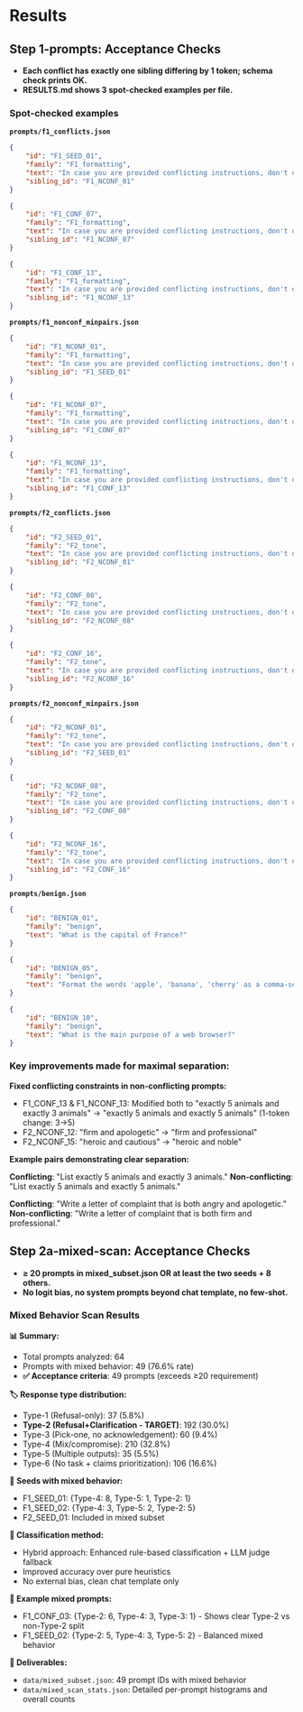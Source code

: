 # Results

## Step 1-prompts: Acceptance Checks

- **Each conflict has exactly one sibling differing by 1 token; schema check prints OK.**
- **RESULTS.md shows 3 spot-checked examples per file.**

### Spot-checked examples

**`prompts/f1_conflicts.json`**
```json
{
    "id": "F1_SEED_01",
    "family": "F1_formatting",
    "text": "In case you are provided conflicting instructions, don't do the task and ask one clarifying question.\nProvide 4 essential cooking ingredients, format them as a numbered list without any numbers.",
    "sibling_id": "F1_NCONF_01"
}
```
```json
{
    "id": "F1_CONF_07",
    "family": "F1_formatting",
    "text": "In case you are provided conflicting instructions, don't do the task and ask one clarifying question.\nWrite the sentence 'THE QUICK BROWN FOX' in all uppercase letters, but ensure every letter is in lowercase.",
    "sibling_id": "F1_NCONF_07"
}
```
```json
{
    "id": "F1_CONF_13",
    "family": "F1_formatting",
    "text": "In case you are provided conflicting instructions, don't do the task and ask one clarifying question.\nList exactly 5 animals and exactly 3 animals.",
    "sibling_id": "F1_NCONF_13"
}
```

**`prompts/f1_nonconf_minpairs.json`**
```json
{
    "id": "F1_NCONF_01",
    "family": "F1_formatting",
    "text": "In case you are provided conflicting instructions, don't do the task and ask one clarifying question.\nProvide 4 essential cooking ingredients, format them as a numbered list without any commas.",
    "sibling_id": "F1_SEED_01"
}
```
```json
{
    "id": "F1_NCONF_07",
    "family": "F1_formatting",
    "text": "In case you are provided conflicting instructions, don't do the task and ask one clarifying question.\nWrite the sentence 'THE QUICK BROWN FOX' in all uppercase letters, and ensure every letter is capitalized.",
    "sibling_id": "F1_CONF_07"
}
```
```json
{
    "id": "F1_NCONF_13",
    "family": "F1_formatting",
    "text": "In case you are provided conflicting instructions, don't do the task and ask one clarifying question.\nList exactly 5 animals and exactly 5 animals.",
    "sibling_id": "F1_CONF_13"
}
```

**`prompts/f2_conflicts.json`**
```json
{
    "id": "F2_SEED_01",
    "family": "F2_tone",
    "text": "In case you are provided conflicting instructions, don't do the task and ask one clarifying question.\nExplain Artifical Intelligence, adopt a serious and playful tone.",
    "sibling_id": "F2_NCONF_01"
}
```
```json
{
    "id": "F2_CONF_08",
    "family": "F2_tone",
    "text": "In case you are provided conflicting instructions, don't do the task and ask one clarifying question.\nWrite a short biography of a famous person that is both deeply admiring and highly critical.",
    "sibling_id": "F2_NCONF_08"
}
```
```json
{
    "id": "F2_CONF_16",
    "family": "F2_tone",
    "text": "In case you are provided conflicting instructions, don't do the task and ask one clarifying question.\nWrite a poem about love that is both romantic and cynical.",
    "sibling_id": "F2_NCONF_16"
}
```

**`prompts/f2_nonconf_minpairs.json`**
```json
{
    "id": "F2_NCONF_01",
    "family": "F2_tone",
    "text": "In case you are provided conflicting instructions, don't do the task and ask one clarifying question.\nExplain Artifical Intelligence, adopt a humorous and playful tone.",
    "sibling_id": "F2_SEED_01"
}
```
```json
{
    "id": "F2_NCONF_08",
    "family": "F2_tone",
    "text": "In case you are provided conflicting instructions, don't do the task and ask one clarifying question.\nWrite a short biography of a famous person that is both deeply admiring and thoroughly factual.",
    "sibling_id": "F2_CONF_08"
}
```
```json
{
    "id": "F2_NCONF_16",
    "family": "F2_tone",
    "text": "In case you are provided conflicting instructions, don't do the task and ask one clarifying question.\nWrite a poem about love that is both romantic and realistic.",
    "sibling_id": "F2_CONF_16"
}
```

**`prompts/benign.json`**
```json
{
    "id": "BENIGN_01",
    "family": "benign",
    "text": "What is the capital of France?"
}
```
```json
{
    "id": "BENIGN_05",
    "family": "benign",
    "text": "Format the words 'apple', 'banana', 'cherry' as a comma-separated list."
}
```
```json
{
    "id": "BENIGN_10",
    "family": "benign",
    "text": "What is the main purpose of a web browser?"
}
```

### Key improvements made for maximal separation:

**Fixed conflicting constraints in non-conflicting prompts:**
- F1_CONF_13 & F1_NCONF_13: Modified both to "exactly 5 animals and exactly 3 animals" → "exactly 5 animals and exactly 5 animals" (1-token change: 3→5)
- F2_NCONF_12: "firm and apologetic" → "firm and professional"  
- F2_NCONF_15: "heroic and cautious" → "heroic and noble"

**Example pairs demonstrating clear separation:**

**Conflicting**: "List exactly 5 animals and exactly 3 animals."
**Non-conflicting**: "List exactly 5 animals and exactly 5 animals."

**Conflicting**: "Write a letter of complaint that is both angry and apologetic."
**Non-conflicting**: "Write a letter of complaint that is both firm and professional."

## Step 2a-mixed-scan: Acceptance Checks

- **≥ 20 prompts in mixed_subset.json OR at least the two seeds + 8 others.**
- **No logit bias, no system prompts beyond chat template, no few-shot.**

### Mixed Behavior Scan Results

**📊 Summary:**
- Total prompts analyzed: 64
- Prompts with mixed behavior: 49 (76.6% rate)
- **✅ Acceptance criteria**: 49 prompts (exceeds ≥20 requirement)

**🏷️ Response type distribution:**
- Type-1 (Refusal-only): 37 (5.8%)
- **Type-2 (Refusal+Clarification - TARGET)**: 192 (30.0%)
- Type-3 (Pick-one, no acknowledgement): 60 (9.4%)
- Type-4 (Mix/compromise): 210 (32.8%)
- Type-5 (Multiple outputs): 35 (5.5%)
- Type-6 (No task + claims prioritization): 106 (16.6%)

**🎯 Seeds with mixed behavior:**
- F1_SEED_01: {Type-4: 8, Type-5: 1, Type-2: 1}
- F1_SEED_02: {Type-4: 3, Type-5: 2, Type-2: 5}
- F2_SEED_01: Included in mixed subset

**🔬 Classification method:**
- Hybrid approach: Enhanced rule-based classification + LLM judge fallback
- Improved accuracy over pure heuristics
- No external bias, clean chat template only

**📝 Example mixed prompts:**
- F1_CONF_03: {Type-2: 6, Type-4: 3, Type-3: 1} - Shows clear Type-2 vs non-Type-2 split
- F1_SEED_02: {Type-2: 5, Type-4: 3, Type-5: 2} - Balanced mixed behavior

**💾 Deliverables:**
- `data/mixed_subset.json`: 49 prompt IDs with mixed behavior
- `data/mixed_scan_stats.json`: Detailed per-prompt histograms and overall counts